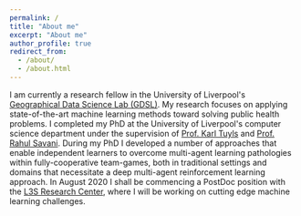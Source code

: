 ```yaml
---
permalink: /
title: "About me"
excerpt: "About me"
author_profile: true
redirect_from: 
  - /about/
  - /about.html
---
```


I am currently a research fellow in the University of Liverpool's <a href="https://www.liverpool.ac.uk/geographic-data-science/">Geographical Data Science Lab (GDSL)</a>. My research focuses on applying state-of-the-art machine learning methods toward solving public health problems. I completed my PhD at the University of Liverpool's computer science department under the supervision of <a href="http://www.karltuyls.net/">Prof. Karl Tuyls</a> and <a href="http://cgi.csc.liv.ac.uk/~rahul/"> Prof. Rahul Savani</a>. During my PhD I developed a number of approaches that enable independent learners to overcome multi-agent learning pathologies within fully-cooperative team-games, both in traditional settings and domains that necessitate a deep multi-agent reinforcement learning approach. In August 2020 I shall be commencing a PostDoc position with the 
<a href="https://www.l3s.de/en">L3S Research Center</a>, where I will be working on cutting edge machine learning challenges.

